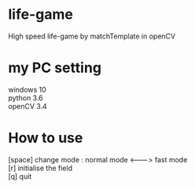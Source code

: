 # life-game
High speed life-game by matchTemplate in openCV 

# my PC setting
windows 10  
python 3.6  
openCV 3.4  

# How to use
[space] change mode : normal mode <---> fast mode  
[r] initialise the field  
[q] quit


